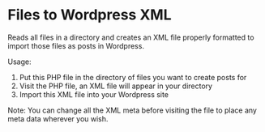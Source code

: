 # Files to Wordpress XML
Reads all files in a directory and creates an XML file properly formatted to import those files as posts in Wordpress. 

Usage: 
1. Put this PHP file in the directory of files you want to create posts for
2. Visit the PHP file, an XML file will appear in your directory
3. Import this XML file into your Wordpress site

Note: You can change all the XML meta before visiting the file to place any meta data wherever you wish. 
